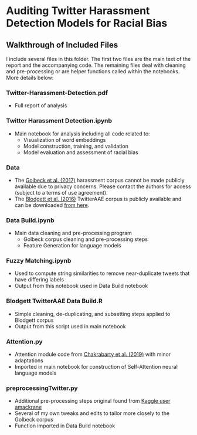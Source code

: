 # Auditing Twitter Harassment Detection Models for Racial Bias
## Walkthrough of Included Files
I include several files in this folder. The first two files are the main text of the report and the accompanying code. The remaining files deal with cleaning and pre-processing or are helper functions called within the notebooks. More details below:

### Twitter-Harassment-Detection.pdf
- Full report of analysis

### Twitter Harassment Detection.ipynb
- Main notebook for analysis including all code related to:
  - Visualization of word embeddings
  - Model construction, training, and validation
  - Model evaluation and assessment of racial bias

### Data
- The [Golbeck et al. (2017)](https://dl.acm.org/doi/10.1145/3091478.3091509) harassment corpus cannot be made publicly available due to privacy concerns. Please contact the authors for access (subject to a terms of use agreement).
- The [Blodgett et al. (2016)](https://www.aclweb.org/anthology/D16-1120/) TwitterAAE corpus is publicly available and can be downloaded [from here](https://www.aclweb.org/anthology/D16-1120/).

### Data Build.ipynb
- Main data cleaning and pre-processing program
  - Golbeck corpus cleaning and pre-processing steps
  - Feature Generation for language models

### Fuzzy Matching.ipynb
- Used to compute string similarities to remove near-duplicate tweets that have differing labels
- Output from this notebook used in Data Build notebook

### Blodgett TwitterAAE Data Build.R
- Simple cleaning, de-duplicating, and subsetting steps applied to Blodgett corpus
- Output from this script used in main notebook

### Attention.py
- Attention module code from [Chakrabarty et al. (2019)](https://github.com/tuhinjubcse/ALW3-ACL2019) with minor adaptations
- Imported in main notebook for construction of Self-Attention neural language models

### preprocessingTwitter.py
- Additional pre-processing steps original found from [Kaggle user amackrane](https://www.kaggle.com/amackcrane/python-version-of-glove-twitter-preprocess-script)
- Several of my own tweaks and edits to tailor more closely to the Golbeck corpus
- Function imported in Data Build notebook
